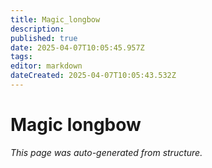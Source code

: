 ```yaml
---
title: Magic_longbow
description: 
published: true
date: 2025-04-07T10:05:45.957Z
tags: 
editor: markdown
dateCreated: 2025-04-07T10:05:43.532Z
---
```


# Magic longbow

*This page was auto-generated from structure.*